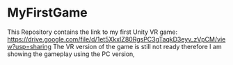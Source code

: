 # MyFirstGame
This Repository contains the link to my first Unity VR game: https://drive.google.com/file/d/1et5XkxIZ80RgsPC3gTaqkD3eyv_zVpCM/view?usp=sharing
The VR version of the game is still not ready therefore I am showing the gameplay using the PC version,
